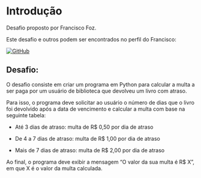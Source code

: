 # Introdução

Desafio proposto por Francisco Foz.

Este desafio e outros podem ser encontrados no perfil do Francisco:

[![GitHub](https://img.shields.io/badge/GitHub-100000?style=for-the-badge&logo=github&logoColor=white)](https://github.com/kFranciscoFoz)



## Desafio:

O desafio consiste em criar um programa em Python para calcular a multa a ser paga por um usuário de biblioteca que devolveu um livro com atraso.

Para isso, o programa deve solicitar ao usuário o número de dias que o livro foi devolvido após a data de vencimento e calcular a multa com base na seguinte tabela:

- Até 3 dias de atraso: multa de R$ 0,50 por dia de atraso

- De 4 a 7 dias de atraso: multa de R$ 1,00 por dia de atraso

- Mais de 7 dias de atraso: multa de R$ 2,00 por dia de atraso

Ao final, o programa deve exibir a mensagem “O valor da sua multa é R$ X”, em que X é o valor da multa calculada.